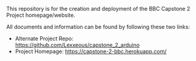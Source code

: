 This repository is for the creation and deployment of the BBC Capstone 2 Project homepage/website.

All documents and information can be found by following these two links:

* Alternate Project Repo: https://github.com/Lexxeous/capstone_2_arduino
* Project Homepage: https://capstone-2-bbc.herokuapp.com/
